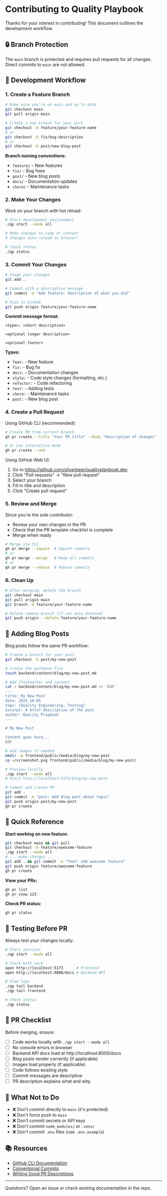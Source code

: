 # Contributing to Quality Playbook

Thanks for your interest in contributing! This document outlines the development workflow.

## 🔒 Branch Protection

The `main` branch is protected and requires pull requests for all changes. Direct commits to `main` are not allowed.

## 🔄 Development Workflow

### 1. Create a Feature Branch

```bash
# Make sure you're on main and up to date
git checkout main
git pull origin main

# Create a new branch for your work
git checkout -b feature/your-feature-name
# or
git checkout -b fix/bug-description
# or
git checkout -b post/new-blog-post
```

**Branch naming conventions:**
- `feature/` - New features
- `fix/` - Bug fixes
- `post/` - New blog posts
- `docs/` - Documentation updates
- `chore/` - Maintenance tasks

### 2. Make Your Changes

Work on your branch with hot reload:

```bash
# Start development environment
./qp start --mode all

# Make changes to code or content
# Changes auto-reload in browser!

# Check status
./qp status
```

### 3. Commit Your Changes

```bash
# Stage your changes
git add .

# Commit with a descriptive message
git commit -m "Add feature: description of what you did"

# Push to GitHub
git push origin feature/your-feature-name
```

**Commit message format:**
```
<type>: <short description>

<optional longer description>

<optional footer>
```

**Types:**
- `feat:` - New feature
- `fix:` - Bug fix
- `docs:` - Documentation changes
- `style:` - Code style changes (formatting, etc.)
- `refactor:` - Code refactoring
- `test:` - Adding tests
- `chore:` - Maintenance tasks
- `post:` - New blog post

### 4. Create a Pull Request

Using GitHub CLI (recommended):

```bash
# Create PR from current branch
gh pr create --title "Your PR title" --body "Description of changes"

# Or use interactive mode
gh pr create --web
```

Using GitHub Web UI:
1. Go to https://github.com/silverbeer/qualityplaybook.dev
2. Click "Pull requests" → "New pull request"
3. Select your branch
4. Fill in title and description
5. Click "Create pull request"

### 5. Review and Merge

Since you're the sole contributor:
- Review your own changes in the PR
- Check that the PR template checklist is complete
- Merge when ready

```bash
# Merge via CLI
gh pr merge --squash  # Squash commits
# or
gh pr merge --merge   # Keep all commits
# or
gh pr merge --rebase  # Rebase commits
```

### 6. Clean Up

```bash
# After merging, delete the branch
git checkout main
git pull origin main
git branch -d feature/your-feature-name

# Delete remote branch (if not auto-deleted)
git push origin --delete feature/your-feature-name
```

## 📝 Adding Blog Posts

Blog posts follow the same PR workflow:

```bash
# Create a branch for your post
git checkout -b post/my-new-post

# Create the markdown file
touch backend/content/blog/my-new-post.md

# Add frontmatter and content
cat > backend/content/blog/my-new-post.md << 'EOF'
---
title: My New Post
date: 2025-10-05
tags: [Quality Engineering, Testing]
excerpt: A brief description of the post
author: Quality Playbook
---

# My New Post

Content goes here...
EOF

# Add images if needed
mkdir -p frontend/public/media/blog/my-new-post
cp ~/screenshot.png frontend/public/media/blog/my-new-post/

# Preview locally
./qp start --mode all
# Visit http://localhost:5173/blog/my-new-post

# Commit and create PR
git add .
git commit -m "post: Add blog post about topic"
git push origin post/my-new-post
gh pr create
```

## 🚀 Quick Reference

**Start working on new feature:**
```bash
git checkout main && git pull
git checkout -b feature/awesome-feature
./qp start --mode all
# ... make changes ...
git add . && git commit -m "feat: add awesome feature"
git push origin feature/awesome-feature
gh pr create
```

**View your PRs:**
```bash
gh pr list
gh pr view 123
```

**Check PR status:**
```bash
gh pr status
```

## 🔧 Testing Before PR

Always test your changes locally:

```bash
# Start services
./qp start --mode all

# Check both work
open http://localhost:5173      # Frontend
open http://localhost:8000/docs # Backend API

# View logs
./qp tail backend
./qp tail frontend

# Check status
./qp status
```

## 🎯 PR Checklist

Before merging, ensure:

- [ ] Code works locally with `./qp start --mode all`
- [ ] No console errors in browser
- [ ] Backend API docs load at http://localhost:8000/docs
- [ ] Blog posts render correctly (if applicable)
- [ ] Images load properly (if applicable)
- [ ] Code follows existing style
- [ ] Commit messages are descriptive
- [ ] PR description explains what and why

## 🚫 What Not to Do

- ❌ Don't commit directly to `main` (it's protected)
- ❌ Don't force push to `main`
- ❌ Don't commit secrets or API keys
- ❌ Don't commit `node_modules/` or `.venv/`
- ❌ Don't commit `.env` files (use `.env.example`)

## 📚 Resources

- [GitHub CLI Documentation](https://cli.github.com/manual/)
- [Conventional Commits](https://www.conventionalcommits.org/)
- [Writing Good PR Descriptions](https://github.blog/2015-01-21-how-to-write-the-perfect-pull-request/)

---

Questions? Open an issue or check existing documentation in the repo.
